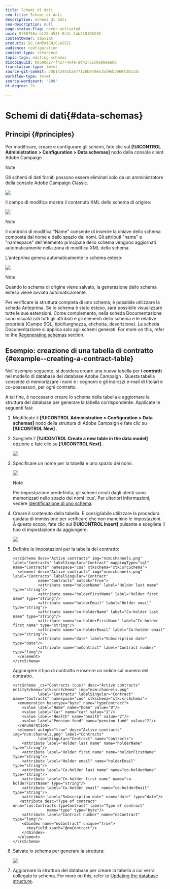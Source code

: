 ```yaml
---
title: Schemi di dati
seo-title: Schemi di dati
description: Schemi di dati
seo-description: null
page-status-flag: never-activated
uuid: 9f08750a-e125-4531-8c2c-1ab218190210
contentOwner: sauviat
products: SG_CAMPAIGN/CLASSIC
audience: configuration
content-type: reference
topic-tags: editing-schemas
discoiquuid: b65e8d27-f427-464e-ad42-51c0a88eee86
translation-type: tm+mt
source-git-commit: 70b143445b2e77128b9404e35d96b39694d55335
workflow-type: tm+mt
source-wordcount: '390'
ht-degree: 2%

---
```



# Schemi di dati{#data-schemas}

## Principi {#principles}

Per modificare, creare e configurare gli schemi, fate clic sul **[!UICONTROL Administration > Configuration > Data schemas]** nodo della console client Adobe Campaign .

>[!NOTE]
>
>Gli schemi di dati forniti possono essere eliminati solo da un amministratore della console Adobe Campaign Classic.

![](assets/d_ncs_integration_schema_navtree.png)

Il campo di modifica mostra il contenuto XML dello schema di origine:

![](assets/d_ncs_integration_schema_edition.png)

>[!NOTE]
>
>Il controllo di modifica &quot;Name&quot; consente di inserire la chiave dello schema composta dal nome e dallo spazio dei nomi. Gli attributi &quot;name&quot; e &quot;namespace&quot; dell&#39;elemento principale dello schema vengono aggiornati automaticamente nella zona di modifica XML dello schema.

L&#39;anteprima genera automaticamente lo schema esteso:

![](assets/d_ncs_integration_schema_edition2.png)

>[!NOTE]
>
>Quando lo schema di origine viene salvato, la generazione dello schema esteso viene avviata automaticamente.

Per verificare la struttura completa di uno schema, è possibile utilizzare la scheda Anteprima. Se lo schema è stato esteso, sarà possibile visualizzare tutte le sue estensioni. Come complemento, nella scheda Documentazione sono visualizzati tutti gli attributi e gli elementi dello schema e le relative proprietà (Campo SQL, tipo/lunghezza, etichetta, descrizione). La scheda Documentazione si applica solo agli schemi generati. For more on this, refer to the [Regenerating schemas](../../configuration/using/regenerating-schemas.md) section.

## Esempio: creazione di una tabella di contratto {#example--creating-a-contract-table}

Nell&#39;esempio seguente, si desidera creare una nuova tabella per **i contratti** nel modello di database del database Adobe Campaign . Questa tabella consente di memorizzare i nomi e i cognomi e gli indirizzi e-mail di titolari e co-possessori, per ogni contratto.

A tal fine, è necessario creare lo schema della tabella e aggiornare la struttura del database per generare la tabella corrispondente. Applicate le seguenti fasi:

1. Modificate il **[!UICONTROL Administration > Configuration > Data schemas]** nodo della struttura di Adobe Campaign  e fate clic su **[!UICONTROL New]** .
1. Scegliete l’ **[!UICONTROL Create a new table in the data model]** opzione e fate clic su **[!UICONTROL Next]** .

   ![](assets/s_ncs_configuration_create_new_schema.png)

1. Specificare un nome per la tabella e uno spazio dei nomi.

   ![](assets/s_ncs_configuration_create_new_param.png)

   >[!NOTE]
   >
   >Per impostazione predefinita, gli schemi creati dagli utenti sono memorizzati nello spazio dei nomi &#39;cus&#39;. Per ulteriori informazioni, vedere [Identificazione di uno schema](../../configuration/using/about-schema-reference.md#identification-of-a-schema).

1. Creare il contenuto della tabella. È consigliabile utilizzare la procedura guidata di immissione per verificare che non manchino le impostazioni. A questo scopo, fate clic sul **[!UICONTROL Insert]** pulsante e scegliete il tipo di impostazione da aggiungere.

   ![](assets/s_ncs_configuration_create_new_content.png)

1. Definire le impostazioni per la tabella del contratto:

   ```
   <srcSchema desc="Active contracts" img="ncm:channels.png" label="Contracts" labelSingular="Contract" mappingType="sql" name="Contracts" namespace="cus" xtkschema="xtk:srcSchema">
     <element desc="Active contracts" img="ncm:channels.png" label="Contracts" labelSingular="Contract"
              name="Contracts" autopk="true">
              <attribute name="holderName" label="Holder last name" type="string"/>
              <attribute name="holderFirstName" label="Holder first name" type="string"/>
              <attribute name="holderEmail" label="Holder email" type="string"/>
              <attribute name="co-holderName" label="Co-holder last name" type="string"/>           
              <attribute name="co-holderFirstName" label="Co-holder first name" type="string"/>           
              <attribute name="co-holderEmail" label="Co-holder email" type="string"/>    
              <attribute name="date" label="Subscription date" type="date"/>     
              <attribute name="noContract" label="Contract number" type="long"/>  
     </element>
   </srcSchema>
   ```

   Aggiungere il tipo di contratto e inserire un indice sul numero del contratto.

   ```
   <srcSchema _cs="Contracts (cus)" desc="Active contracts" entitySchema="xtk:srcSchema" img="ncm:channels.png"
              label="Contracts" labelSingular="Contract" name="Contracts" namespace="cus" xtkschema="xtk:srcSchema">
     <enumeration basetype="byte" name="typeContract">
       <value label="Home" name="home" value="0"/>
       <value label="Car" name="car" value="1"/>
       <value label="Health" name="health" value="2"/>
       <value label="Pension fund" name="pension fund" value="2"/>
     </enumeration>
     <element autopk="true" desc="Active contracts" img="ncm:channels.png" label="Contracts"
              labelSingular="Contract" name="Contracts">
       <attribute label="Holder last name" name="holderName" type="string"/>
       <attribute label="Holder first name" name="holderFirstName" type="string"/>
       <attribute label="Holder email" name="holderEmail" type="string"/>
       <attribute label="Co-holder last name" name="co-holderName" type="string"/>
       <attribute label="Co-holder first name" name="co-holderFirstName" type="string"/>
       <attribute label="Co-holder email" name="co-holderEmail" type="string"/>
       <attribute label="Subscription date" name="date" type="date"/>
      <attribute desc="Type of contract" enum="cus:Contracts:typeContract" label="Type of contract"
                  name="type" type="byte"/>
       <attribute label="Contract number" name="noContract" type="long"/>
       <dbindex name="noContract" unique="true">
         <keyfield xpath="@noContract"/>
       </dbindex>
     </element>
   </srcSchema>
   ```

1. Salvate lo schema per generare la struttura:

   ![](assets/s_ncs_configuration_structure.png)

1. Aggiornare la struttura del database per creare la tabella a cui verrà collegato lo schema. For more on this, refer to [Updating the database structure](../../configuration/using/updating-the-database-structure.md).

